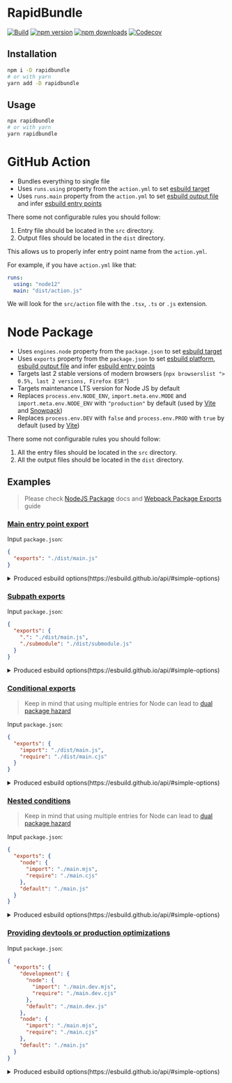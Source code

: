 # RapidBundle

[![Build](https://github.com/umidbekk/rapidbundle/workflows/Main/badge.svg)](https://github.com/umidbekk/rapidbundle/actions/workflows/main.yml)
[![npm version](https://img.shields.io/npm/v/rapidbundle.svg)](https://www.npmjs.com/package/rapidbundle)
[![npm downloads](https://img.shields.io/npm/dm/rapidbundle.svg)](https://www.npmjs.com/package/rapidbundle)
[![Codecov](https://img.shields.io/codecov/c/gh/umidbekk/rapidbundle.svg)](https://codecov.io/gh/umidbekk/rapidbundle)

## Installation

```bash
npm i -D rapidbundle
# or with yarn
yarn add -D rapidbundle
```

## Usage

```bash
npx rapidbundle
# or with yarn
yarn rapidbundle
```

# GitHub Action

- Bundles everything to single file
- Uses `runs.using` property from the `action.yml` to set [esbuild target](https://esbuild.github.io/api/#target)
- Uses `runs.main` property from the `action.yml` to set [esbuild output file](https://esbuild.github.io/api/#outfile) and infer [esbuild entry points](https://esbuild.github.io/api/#entry-points)

There some not configurable rules you should follow:

1. Entry file should be located in the `src` directory.
2. Output files should be located in the `dist` directory.

This allows us to properly infer entry point name from the `action.yml`.

For example, if you have `action.yml` like that:

```yaml
runs:
  using: "node12"
  main: "dist/action.js"
```

We will look for the `src/action` file with the `.tsx`, `.ts` or `.js` extension.

# Node Package

- Uses `engines.node` property from the `package.json` to set [esbuild target](https://esbuild.github.io/api/#target)
- Uses `exports` property from the `package.json` to set [esbuild platform](https://esbuild.github.io/api/#platform), [esbuild output file](https://esbuild.github.io/api/#outfile) and infer [esbuild entry points](https://esbuild.github.io/api/#entry-points)
- Targets last 2 stable versions of modern browsers (`npx browserslist "> 0.5%, last 2 versions, Firefox ESR"`)
- Targets maintenance LTS version for Node JS by default
- Replaces `process.env.NODE_ENV`, `import.meta.env.MODE` and `import.meta.env.NODE_ENV` with `"production"` by default (used by [Vite](https://vitejs.dev/guide/env-and-mode.html#env-variables) and [Snowpack](https://www.snowpack.dev/reference/environment-variables#reading-environment-variables))
- Replaces `process.env.DEV` with `false` and `process.env.PROD` with `true` by default (used by [Vite](https://vitejs.dev/guide/env-and-mode.html#env-variables))

There some not configurable rules you should follow:

1. All the entry files should be located in the `src` directory.
2. All the output files should be located in the `dist` directory.

## Examples

> Please check [NodeJS Package](https://nodejs.org/docs/latest-v12.x/api/packages.html#packages_modules_packages) docs and [Webpack Package Exports](https://webpack.js.org/guides/package-exports/) guide

### [Main entry point export](https://nodejs.org/docs/latest-v12.x/api/packages.html#packages_main_entry_point_export)

Input `package.json`:

```json
{
  "exports": "./dist/main.js"
}
```

<details>
  <summary>Produced esbuild options(https://esbuild.github.io/api/#simple-options)</summary>

```json
[
  {
    "outfile": "./dist/main.js",
    "entryPoints": ["./src/main"],
    "format": "esm",
    "platform": "neutral",
    "mainFields": ["module", "main"],
    "target": ["node12", "chrome 88", "edge 89", "firefox 78", "safari 14"],
    "define": {
      "process.env.NODE_ENV": "\"production\"",
      "import.meta.env.DEV": "false",
      "import.meta.env.PROD": "true",
      "import.meta.env.MODE": "\"production\"",
      "import.meta.env.NODE_ENV": "\"production\""
    }
  }
]
```

</details>

### [Subpath exports](https://nodejs.org/docs/latest-v12.x/api/packages.html#packages_subpath_exports)

Input `package.json`:

```json
{
  "exports": {
    ".": "./dist/main.js",
    "./submodule": "./dist/submodule.js"
  }
}
```

<details>
  <summary>Produced esbuild options(https://esbuild.github.io/api/#simple-options)</summary>

```json
[
  {
    "outfile": "./dist/main.js",
    "entryPoints": ["./src/main"],
    "format": "esm",
    "platform": "neutral",
    "mainFields": ["module", "main"],
    "target": ["node12", "chrome 88", "edge 89", "firefox 78", "safari 14"],
    "define": {
      "process.env.NODE_ENV": "\"production\"",
      "import.meta.env.DEV": "false",
      "import.meta.env.PROD": "true",
      "import.meta.env.MODE": "\"production\"",
      "import.meta.env.NODE_ENV": "\"production\""
    }
  },
  {
    "outfile": "./dist/submodule.js",
    "entryPoints": ["./src/submodule"],
    "format": "esm",
    "platform": "neutral",
    "mainFields": ["module", "main"],
    "target": ["node12", "chrome 88", "edge 89", "firefox 78", "safari 14"],
    "define": {
      "process.env.NODE_ENV": "\"production\"",
      "import.meta.env.DEV": "false",
      "import.meta.env.PROD": "true",
      "import.meta.env.MODE": "\"production\"",
      "import.meta.env.NODE_ENV": "\"production\""
    }
  }
]
```

</details>

### [Conditional exports](https://nodejs.org/docs/latest-v12.x/api/packages.html#packages_conditional_exports)

> Keep in mind that using multiple entries for Node can lead to [dual package hazard](https://nodejs.org/docs/latest-v12.x/api/packages.html#packages_dual_package_hazard)

Input `package.json`:

```json
{
  "exports": {
    "import": "./dist/main.js",
    "require": "./dist/main.cjs"
  }
}
```

<details>
  <summary>Produced esbuild options(https://esbuild.github.io/api/#simple-options)</summary>

```json
[
  {
    "outfile": "./dist/main.js",
    "entryPoints": ["./src/main"],
    "conditions": ["import"],
    "format": "esm",
    "platform": "neutral",
    "mainFields": ["module", "main"],
    "target": ["node12", "chrome 88", "edge 89", "firefox 78", "safari 14"],
    "define": {
      "process.env.NODE_ENV": "\"production\"",
      "import.meta.env.DEV": "false",
      "import.meta.env.PROD": "true",
      "import.meta.env.MODE": "\"production\"",
      "import.meta.env.NODE_ENV": "\"production\""
    }
  },
  {
    "outfile": "./dist/main.cjs",
    "entryPoints": ["./src/main"],
    "conditions": ["require"],
    "format": "cjs",
    "platform": "neutral",
    "mainFields": ["module", "main"],
    "target": ["node12", "chrome 88", "edge 89", "firefox 78", "safari 14"],
    "define": {
      "process.env.NODE_ENV": "\"production\"",
      "import.meta.env.DEV": "false",
      "import.meta.env.PROD": "true",
      "import.meta.env.MODE": "\"production\"",
      "import.meta.env.NODE_ENV": "\"production\""
    }
  }
]
```

</details>

### [Nested conditions](https://nodejs.org/docs/latest-v12.x/api/packages.html#packages_nested_conditions)

> Keep in mind that using multiple entries for Node can lead to [dual package hazard](https://nodejs.org/docs/latest-v12.x/api/packages.html#packages_dual_package_hazard)

Input `package.json`:

```json
{
  "exports": {
    "node": {
      "import": "./main.mjs",
      "require": "./main.cjs"
    },
    "default": "./main.js"
  }
}
```

<details>
  <summary>Produced esbuild options(https://esbuild.github.io/api/#simple-options)</summary>

```json
[
  {
    "outfile": "./dist/main.mjs",
    "entryPoints": ["./src/main"],
    "conditions": ["node", "import"],
    "format": "esm",
    "platform": "node",
    "mainFields": ["main", "module"],
    "target": ["node12"],
    "define": {
      "process.env.NODE_ENV": "\"production\"",
      "import.meta.env.DEV": "false",
      "import.meta.env.PROD": "true",
      "import.meta.env.MODE": "\"production\"",
      "import.meta.env.NODE_ENV": "\"production\""
    }
  },
  {
    "outfile": "./dist/main.cjs",
    "entryPoints": ["./src/main"],
    "conditions": ["node", "require"],
    "format": "cjs",
    "platform": "node",
    "mainFields": ["main", "module"],
    "target": ["node12"],
    "define": {
      "process.env.NODE_ENV": "\"production\"",
      "import.meta.env.DEV": "false",
      "import.meta.env.PROD": "true",
      "import.meta.env.MODE": "\"production\"",
      "import.meta.env.NODE_ENV": "\"production\""
    }
  },
  {
    "outfile": "./dist/main.js",
    "entryPoints": ["./src/main"],
    "format": "esm",
    "platform": "neutral",
    "mainFields": ["module", "main"],
    "target": ["node12", "chrome 88", "edge 89", "firefox 78", "safari 14"],
    "define": {
      "process.env.NODE_ENV": "\"production\"",
      "import.meta.env.DEV": "false",
      "import.meta.env.PROD": "true",
      "import.meta.env.MODE": "\"production\"",
      "import.meta.env.NODE_ENV": "\"production\""
    }
  }
]
```

</details>

### [Providing devtools or production optimizations](https://webpack.js.org/guides/package-exports/#providing-devtools-or-production-optimizations)

Input `package.json`:

```json
{
  "exports": {
    "development": {
      "node": {
        "import": "./main.dev.mjs",
        "require": "./main.dev.cjs"
      },
      "default": "./main.dev.js"
    },
    "node": {
      "import": "./main.mjs",
      "require": "./main.cjs"
    },
    "default": "./main.js"
  }
}
```

<details>
  <summary>Produced esbuild options(https://esbuild.github.io/api/#simple-options)</summary>

```json
[
  {
    "outfile": "./dist/main.dev.mjs",
    "entryPoints": ["./src/main.dev"],
    "conditions": ["development", "node", "import"],
    "format": "esm",
    "platform": "node",
    "mainFields": ["main", "module"],
    "target": ["node12"],
    "define": {
      "process.env.NODE_ENV": "\"development\"",
      "import.meta.env.DEV": "true",
      "import.meta.env.PROD": "false",
      "import.meta.env.MODE": "\"development\"",
      "import.meta.env.NODE_ENV": "\"development\""
    }
  },

  {
    "outfile": "./dist/main.dev.cjs",
    "entryPoints": ["./src/main.dev"],
    "conditions": ["development", "node", "require"],
    "format": "cjs",
    "platform": "node",
    "mainFields": ["main", "module"],
    "target": ["node12"],
    "define": {
      "process.env.NODE_ENV": "\"development\"",
      "import.meta.env.DEV": "true",
      "import.meta.env.PROD": "false",
      "import.meta.env.MODE": "\"development\"",
      "import.meta.env.NODE_ENV": "\"development\""
    }
  },

  {
    "outfile": "./dist/main.dev.js",
    "entryPoints": ["./src/main.dev"],
    "format": "esm",
    "platform": "neutral",
    "mainFields": ["development", "module", "main"],
    "target": ["node12", "chrome 88", "edge 89", "firefox 78", "safari 14"],
    "define": {
      "process.env.NODE_ENV": "\"development\"",
      "import.meta.env.DEV": "true",
      "import.meta.env.PROD": "false",
      "import.meta.env.MODE": "\"development\"",
      "import.meta.env.NODE_ENV": "\"development\""
    }
  },

  {
    "outfile": "./dist/main.mjs",
    "entryPoints": ["./src/main"],
    "conditions": ["node", "import"],
    "format": "esm",
    "platform": "node",
    "mainFields": ["main", "module"],
    "target": ["node12"],
    "define": {
      "process.env.NODE_ENV": "\"production\"",
      "import.meta.env.DEV": "false",
      "import.meta.env.PROD": "true",
      "import.meta.env.MODE": "\"production\"",
      "import.meta.env.NODE_ENV": "\"production\""
    }
  },
  {
    "outfile": "./dist/main.cjs",
    "entryPoints": ["./src/main"],
    "conditions": ["node", "require"],
    "format": "cjs",
    "platform": "node",
    "mainFields": ["main", "module"],
    "target": ["node12"],
    "define": {
      "process.env.NODE_ENV": "\"production\"",
      "import.meta.env.DEV": "false",
      "import.meta.env.PROD": "true",
      "import.meta.env.MODE": "\"production\"",
      "import.meta.env.NODE_ENV": "\"production\""
    }
  },
  {
    "outfile": "./dist/main.js",
    "entryPoints": ["./src/main"],
    "format": "esm",
    "platform": "neutral",
    "mainFields": ["module", "main"],
    "target": ["node12", "chrome 88", "edge 89", "firefox 78", "safari 14"],
    "define": {
      "process.env.NODE_ENV": "\"production\"",
      "import.meta.env.DEV": "false",
      "import.meta.env.PROD": "true",
      "import.meta.env.MODE": "\"production\"",
      "import.meta.env.NODE_ENV": "\"production\""
    }
  }
]
```

</details>
